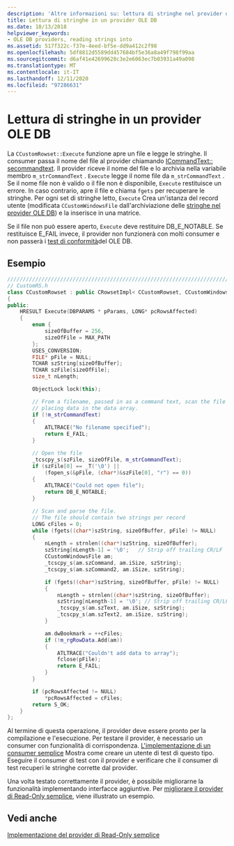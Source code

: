 ```yaml
---
description: 'Altre informazioni su: lettura di stringhe nel provider di OLE DB'
title: Lettura di stringhe in un provider OLE DB
ms.date: 10/13/2018
helpviewer_keywords:
- OLE DB providers, reading strings into
ms.assetid: 517f322c-f37e-4eed-bf5e-dd9a412c2f98
ms.openlocfilehash: 5df8812d5589dd457684bf5e36a8a49f798f99aa
ms.sourcegitcommit: d6af41e42699628c3e2e6063ec7b03931a49a098
ms.translationtype: MT
ms.contentlocale: it-IT
ms.lasthandoff: 12/11/2020
ms.locfileid: "97286631"
---
```

# <a name="reading-strings-into-the-ole-db-provider"></a>Lettura di stringhe in un provider OLE DB

La `CCustomRowset::Execute` funzione apre un file e legge le stringhe. Il consumer passa il nome del file al provider chiamando [ICommandText:: secommandtext](/previous-versions/windows/desktop/ms709757(v=vs.85)). Il provider riceve il nome del file e lo archivia nella variabile membro `m_strCommandText` . `Execute` legge il nome file da `m_strCommandText` . Se il nome file non è valido o il file non è disponibile, `Execute` restituisce un errore. In caso contrario, apre il file e chiama `fgets` per recuperare le stringhe. Per ogni set di stringhe letto, `Execute` Crea un'istanza del record utente (modificata `CCustomWindowsFile` dall'archiviazione delle [stringhe nel provider OLE DB](../../data/oledb/storing-strings-in-the-ole-db-provider.md)) e la inserisce in una matrice.

Se il file non può essere aperto, `Execute` deve restituire DB_E_NOTABLE. Se restituisce E_FAIL invece, il provider non funzionerà con molti consumer e non passerà i [test di conformità](../../data/oledb/testing-your-provider.md)del OLE DB.

## <a name="example"></a>Esempio

```cpp
/////////////////////////////////////////////////////////////////////////
// CustomRS.h
class CCustomRowset : public CRowsetImpl< CCustomRowset, CCustomWindowsFile, CCustomCommand>
{
public:
    HRESULT Execute(DBPARAMS * pParams, LONG* pcRowsAffected)
    {
        enum {
            sizeOfBuffer = 256,
            sizeOfFile = MAX_PATH
        };
        USES_CONVERSION;
        FILE* pFile = NULL;
        TCHAR szString[sizeOfBuffer];
        TCHAR szFile[sizeOfFile];
        size_t nLength;

        ObjectLock lock(this);

        // From a filename, passed in as a command text, scan the file
        // placing data in the data array.
        if (!m_strCommandText)
        {
            ATLTRACE("No filename specified");
            return E_FAIL;
        }

        // Open the file
        _tcscpy_s(szFile, sizeOfFile, m_strCommandText);
        if (szFile[0] == _T('\0') ||
            (fopen_s(&pFile, (char*)&szFile[0], "r") == 0))
        {
            ATLTRACE("Could not open file");
            return DB_E_NOTABLE;
        }

        // Scan and parse the file.
        // The file should contain two strings per record
        LONG cFiles = 0;
        while (fgets((char*)szString, sizeOfBuffer, pFile) != NULL)
        {
            nLength = strnlen((char*)szString, sizeOfBuffer);
            szString[nLength-1] = '\0';   // Strip off trailing CR/LF
            CCustomWindowsFile am;
            _tcscpy_s(am.szCommand, am.iSize, szString);
            _tcscpy_s(am.szCommand2, am.iSize, szString);

            if (fgets((char*)szString, sizeOfBuffer, pFile) != NULL)
            {
                nLength = strnlen((char*)szString, sizeOfBuffer);
                szString[nLength-1] = '\0'; // Strip off trailing CR/LF
                _tcscpy_s(am.szText, am.iSize, szString);
                _tcscpy_s(am.szText2, am.iSize, szString);
            }

            am.dwBookmark = ++cFiles;
            if (!m_rgRowData.Add(am))
            {
                ATLTRACE("Couldn't add data to array");
                fclose(pFile);
                return E_FAIL;
            }
        }

        if (pcRowsAffected != NULL)
            *pcRowsAffected = cFiles;
        return S_OK;
    }
};
```

Al termine di questa operazione, il provider deve essere pronto per la compilazione e l'esecuzione. Per testare il provider, è necessario un consumer con funzionalità di corrispondenza. [L'implementazione di un consumer semplice](../../data/oledb/implementing-a-simple-consumer.md) Mostra come creare un utente di test di questo tipo. Eseguire il consumer di test con il provider e verificare che il consumer di test recuperi le stringhe corrette dal provider.

Una volta testato correttamente il provider, è possibile migliorarne la funzionalità implementando interfacce aggiuntive. Per [migliorare il provider di Read-Only semplice](../../data/oledb/enhancing-the-simple-read-only-provider.md), viene illustrato un esempio.

## <a name="see-also"></a>Vedi anche

[Implementazione del provider di Read-Only semplice](../../data/oledb/implementing-the-simple-read-only-provider.md)<br/>

